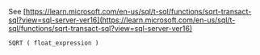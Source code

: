 See [https://learn.microsoft.com/en-us/sql/t-sql/functions/sqrt-transact-sql?view=sql-server-ver16](https://learn.microsoft.com/en-us/sql/t-sql/functions/sqrt-transact-sql?view=sql-server-ver16)
```
SQRT ( float_expression )
```
